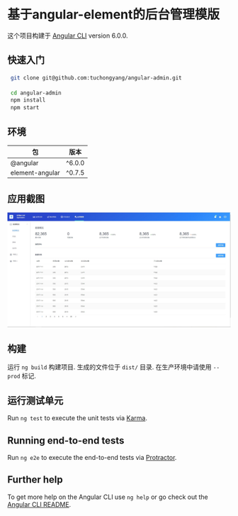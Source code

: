 # 基于angular-element的后台管理模版

这个项目构建于 [Angular CLI](https://github.com/angular/angular-cli) version 6.0.0.

## 快速入门
```bash
 git clone git@github.com:tuchongyang/angular-admin.git

 cd angular-admin
 npm install
 npm start
```
## 环境

| 包 | 版本 |
| ------- | ------- |
| @angular | ^6.0.0 |
| element-angular | ^0.7.5 |

## 应用截图
![angular-admin](./src/assets/images/screen-1.jpg)

## 构建

运行 `ng build` 构建项目. 生成的文件位于 `dist/` 目录. 在生产环境中请使用 `--prod` 标记.

## 运行测试单元

Run `ng test` to execute the unit tests via [Karma](https://karma-runner.github.io).

## Running end-to-end tests

Run `ng e2e` to execute the end-to-end tests via [Protractor](http://www.protractortest.org/).

## Further help

To get more help on the Angular CLI use `ng help` or go check out the [Angular CLI README](https://github.com/angular/angular-cli/blob/master/README.md).
